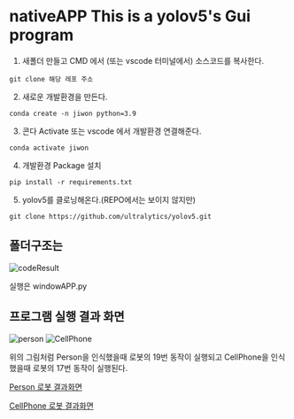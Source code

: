 # nativeAPP This is a yolov5's Gui program
1. 새폴더 만들고 CMD 에서 (또는 vscode 터미널에서) 소스코드를 복사한다.
```
git clone 해당 레포 주소
```
2. 새로운 개발환경을 만든다.
```
conda create -n jiwon python=3.9
```  
3. 콘다 Activate 또는 vscode 에서 개발환경 연결해준다.
```
conda activate jiwon
```
4. 개발환경 Package 설치
```
pip install -r requirements.txt
```
5. yolov5를 클로닝해온다.(REPO에서는 보이지 않지만)
```
git clone https://github.com/ultralytics/yolov5.git
```
## 폴더구조는
![codeResult](https://github.com/jiwon0629/NativeAppYoloCustom/assets/149983498/8656690a-41e9-4c60-b0b0-7251d160d9d6)

실행은 windowAPP.py
## 프로그램 실행 결과 화면
![person](https://github.com/jiwon0629/NativeAppYoloCustom/assets/149983498/c0ade085-4e57-4c87-9611-879f6d419836)
![CellPhone](https://github.com/jiwon0629/NativeAppYoloCustom/assets/149983498/7e5dce57-3e28-43a0-911c-0660c1d9cb6b)  

위의 그림처럼 Person을 인식했을때 로봇의 19번 동작이 실행되고 CellPhone을 인식했을때 로봇의 17번 동작이 실행된다.

[Person 로봇 결과화면](https://github.com/jiwon0629/NativeAppYoloCustom/assets/149983498/0d13c9a3-cc71-4c87-8efb-1a275ceb2c41)

[CellPhone 로봇 결과화면](https://github.com/jiwon0629/NativeAppYoloCustom/assets/149983498/169461dd-a2db-485e-852b-7d8a73d58fc7)  






